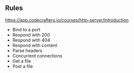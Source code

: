 ## Rules


https://app.codecrafters.io/courses/http-server/introduction

* Bind to a port
* Respond with 200
* Respond with 404
* Respond with content
* Parse headers
* Concurrent connections
* Get a file
* Post a file

